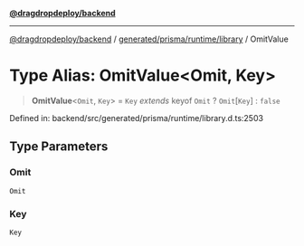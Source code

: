 [**@dragdropdeploy/backend**](../../../../../README.md)

***

[@dragdropdeploy/backend](../../../../../README.md) / [generated/prisma/runtime/library](../README.md) / OmitValue

# Type Alias: OmitValue\<Omit, Key\>

> **OmitValue**\<`Omit`, `Key`\> = `Key` *extends* keyof `Omit` ? `Omit`\[`Key`\] : `false`

Defined in: backend/src/generated/prisma/runtime/library.d.ts:2503

## Type Parameters

### Omit

`Omit`

### Key

`Key`
